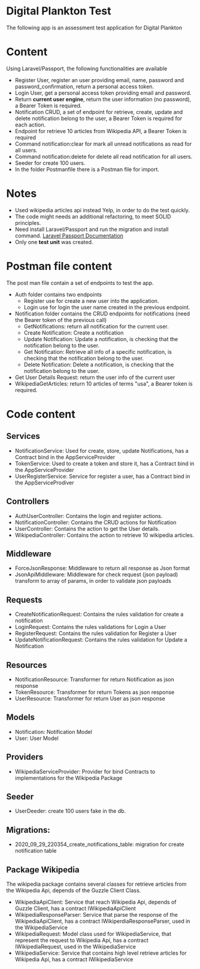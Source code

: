# Digital Plankton Test

The following app is an assessment test application for Digital Plankton 

# Content

Using Laravel/Passport, the following functionalities are available
- Register User, register an user providing email, name, password and password_confirmation, return a personal access token.
- Login User, get a personal access token providing email and password.
- Return <strong>current user engine</strong>, return the user information (no password), a Bearer Token is required.
- Notification CRUD, a set of endpoint for retrieve, create, update and delete notification belong to the user, a Bearer Token is required for each action.
- Endpoint for retrieve 10 articles from Wikipedia API, a Bearer Token is required
- Command notification:clear for mark all unread notifications as read for all users.
- Command notification:delete for delete all read notification for all users.
- Seeder for create 100 users.
- In the folder Postmanfile there is a Postman file for import.

# Notes

- Used wikipedia articles api instead Yelp, in order to do the test quickly.
- The code might needs an additional refactoring, to meet SOLID principles.
- Need install Laravel/Passport and run the migration and install command. [Laravel Passport Documentation](https://laravel.com/docs/8.x/passport)
- Only one <strong>test unit</strong> was created. 

# Postman file content

The post man file contain a set of endpoints to test the app.

- Auth folder contains two endpoints
    - Register use for create a new user into the application.
    - Login use for login the user name created in the previous endpoint.
- Notification folder contains the CRUD endpoints for notifications (need the Bearer token of the previous call)
    - GetNotifications: return all notification for the current user.
    - Create Notification: Create a notification
    - Update Notification: Update a notification, is checking that the notification belong to the user.
    - Get Notification: Retrieve all info of a specific notification, is checking that the notification belong to the user.
    - Delete Notification: Delete a notification, is checking that the notification belong to the user.
- Get User Details Request: return the user info of the current user
- WikipediaGetArticles: return 10 articles of terms "usa", a Bearer token is required.

# Code content

## Services
- NotificationService: Used for create, store, update Notifications, has a Contract bind in the AppServiceProvider
- TokenService: Used to create a token and store it, has a Contract bind in the AppServiceProvider
- UserRegisterService: Service for register a user, has a Contract bind in the AppServiceProdiver

## Controllers
- AuthUserController: Contains the login and register actions.
- NotificationController: Contains the CRUD actions for Notification
- UserController: Contains the action to get the User details.
- WikipediaController: Contains the action to retrieve 10 wikipedia articles.

## Middleware
- ForceJsonResponse: Middleware to return all response as Json format
- JsonApiMiddleware: Middleware for check request (json payload) transform to array of params, in order to validate json payloads

## Requests
- CreateNotificationRequest: Contains the rules validation for create a notification
- LoginRequest: Contains the rules validations for Login a User
- RegisterRequest: Contains the rules validation for Register a User
- UpdateNotificationRequest: Contains the rules validation for Update a Notification

## Resources
- NotificationResource: Transformer for return Notification as json response
- TokenResource: Transformer for return Tokens as json response
- UserResource: Transformer for return User as json response

## Models
- Notification: Notification Model 
- User: User Model

## Providers
- WikipediaServiceProvider: Provider for bind Contracts to implementations for the Wikipedia Package

## Seeder
- UserDeeder: create 100 users fake in the db.

## Migrations:
- 2020_09_29_220354_create_notifications_table: migration for create notification table


## Package Wikipedia 

The wikipedia package contains several classes for retrieve articles from the Wikipedia Api, depends of the Guzzle Client Class.
- WikipediaApiClient: Service that reach Wikipedia Api, depends of Guzzle Client, has a contract IWikipediaApiClient
- WikipediaResponseParser: Service that parse the response of the WikipediaApiClient, has a contract IWikiperdiaResponseParser, used in the WikipediaService
- WikipediaRequest: Model class used for WikipediaService, that represent the request to Wikipedia Api, has a contract IWikipediaRequest, used in the WikipediaService
- WikipediaService: Service that contains high level retrieve articles for Wikipedia Api, has a contract IWikipediaService







